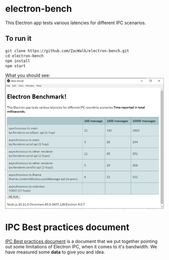 # electron-bench
This Electron app tests various latencies for different IPC scenarios.

## To run it

```
git clone https://github.com/ZacWalk/electron-bench.git
cd electron-bench
npm install
npm start
```

What you should see:
![](screenshot.png)


# IPC Best practices document

[IPC Best practices document](BestPractices.md) is a document that we put together pointing out some limitations of Electron IPC, when it comes to it's bandwidth. We have measured some **data** to give you and idea.
